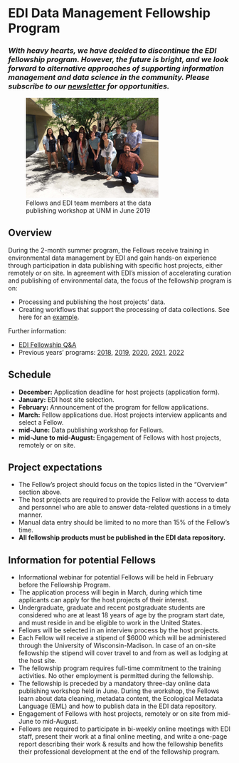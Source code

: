 # EDI Data Management Fellowship Program

### _With heavy hearts, we have decided to discontinue the EDI fellowship program. However, the future is bright, and we look forward to alternative approaches of supporting information management and data science in the community. Please subscribe to our [newsletter](https://environmentaldatainitiative.us14.list-manage.com/subscribe?u=c258a774cbd4d34290410d1ea&id=da346b264c) for opportunities._

<div class="figure_featured" style="width: 75%;">
  <figure>
    <img src="/static/images/edi-fellows-2019.jpg" alt="EDI Fellows 2019"/>
    <figcaption class="figure-caption">Fellows and EDI team members at the data publishing workshop at UNM in June 2019</figcaption>
  </figure>
</div>

## Overview

During the 2-month summer program, the Fellows receive training in environmental data management by EDI and gain hands-on experience through participation in data publishing with specific host projects, either remotely or on site. In agreement with EDI’s mission of accelerating curation and publishing of environmental data, the focus of the fellowship program is on:

* Processing and publishing the host projects’ data.
* Creating workflows that support the processing of data collections. See here for an [example](https://nes-lter.whoi.edu/our-edi-summer-fellow-developed-workflows-to-visualize-and-publish-ifcb-data/).

Further information:

* [EDI Fellowship Q&A](/support/faq-fellowships)
* Previous years’ programs:  [2018](/support/fellowship-2018), [2019](/support/fellowship-2019), [2020](/support/fellowship-2020), [2021](/support/fellowship-2021), [2022](/support/fellowship-2022)

## Schedule

* **December:** Application deadline for host projects (application form).
* **January:** EDI host site selection.
* **February:** Announcement of the program for fellow applications.
* **March:** Fellow applications due. Host projects interview applicants and select a Fellow.
* **mid-June:** Data publishing workshop for Fellows.
* **mid-June to mid-August:** Engagement of Fellows with host projects, remotely or on site.

## Project expectations

* The Fellow’s project should focus on the topics listed in the “Overview” section above.
* The host projects are required to provide the Fellow with access to data and personnel who are able to answer data-related questions in a timely manner.
* Manual data entry should be limited to no more than 15% of the Fellow’s time.
* **All fellowship products must be published in the EDI data repository.**


## Information for potential Fellows

* Informational webinar for potential Fellows will be held in February before the Fellowship Program.
* The application process will begin in March, during which time applicants can apply for the host projects of their interest.
* Undergraduate, graduate and recent postgraduate students are considered who are at least 18 years of age by the program start date, and must reside in and be eligible to work in the United States.
* Fellows will be selected in an interview process by the host projects.
* Each Fellow will receive a stipend of $6000 which will be administered through the University of Wisconsin-Madison. In case of an on-site fellowship the stipend will cover travel to and from as well as lodging at the host site.
* The fellowship program requires full-time commitment to the training activities.  No other employment is permitted during the fellowship.
* The fellowship is preceded by a mandatory three-day online data publishing workshop held in June. During the workshop, the Fellows learn about data cleaning, metadata content, the Ecological Metadata Language (EML) and how to publish data in the EDI data repository.
* Engagement of Fellows with host projects, remotely or on site from mid-June to mid-August.
* Fellows are required to participate in bi-weekly online meetings with EDI staff, present their work at a final online meeting, and write a one-page report describing their work & results and how the fellowship benefits their professional development at the end of the fellowship program.
